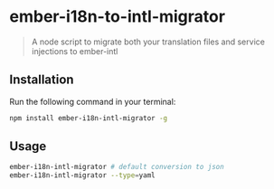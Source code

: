 # ember-i18n-to-intl-migrator

> A node script to migrate both your translation files and service injections to ember-intl

## Installation

Run the following command in your terminal:

```bash
npm install ember-i18n-intl-migrator -g
```

## Usage

```bash
ember-i18n-intl-migrator # default conversion to json
ember-i18n-intl-migrator --type=yaml
```
